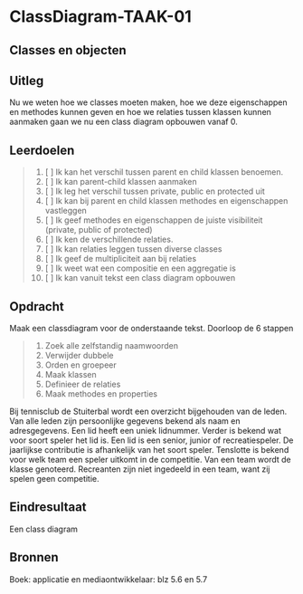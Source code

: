 # ClassDiagram-TAAK-01

## Classes en objecten

## Uitleg

Nu we weten hoe we classes moeten maken, hoe we deze eigenschappen en methodes kunnen geven en hoe we relaties tussen klassen kunnen aanmaken gaan we nu een class diagram opbouwen vanaf 0. 

## Leerdoelen

> 1. [ ] Ik kan het verschil tussen parent en child klassen benoemen.
> 2. [ ] Ik kan parent-child klassen aanmaken
> 3. [ ] Ik leg het verschil tussen private, public en protected uit
> 4. [ ] Ik kan bij parent en child klassen methodes en eigenschappen vastleggen
> 5. [ ] Ik geef methodes en eigenschappen de juiste visibiliteit (private, public of protected)
> 6. [ ] Ik ken de verschillende relaties.
> 7. [ ] Ik kan relaties leggen tussen diverse classes
> 8. [ ] Ik geef de multipliciteit aan bij relaties
> 9. [ ] Ik weet wat een compositie en een aggregatie is
>10. [ ] Ik kan vanuit tekst een class diagram opbouwen


## Opdracht
Maak een classdiagram voor de onderstaande tekst. Doorloop de 6 stappen
> 1. Zoek alle zelfstandig naamwoorden
> 2. Verwijder dubbele
> 3. Orden en groepeer
> 4. Maak klassen
> 5. Definieer de relaties
> 6. Maak methodes en properties

Bij tennisclub de Stuiterbal wordt een overzicht bijgehouden van de leden. Van alle leden zijn persoonlijke gegevens bekend als naam en adresgegevens. Een lid heeft een uniek lidnummer. Verder is bekend wat voor soort speler het lid is. Een lid is een senior, junior of recreatiespeler. De jaarlijkse contributie is afhankelijk van het soort speler. Tenslotte is bekend voor welk team een speler uitkomt in de competitie. Van een team wordt de klasse genoteerd. Recreanten zijn niet ingedeeld in een team, want zij spelen geen competitie.

## Eindresultaat
Een class diagram

## Bronnen
Boek: applicatie en mediaontwikkelaar: blz 5.6 en 5.7
